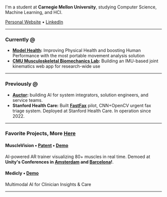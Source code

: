 ### 

I'm a student at **Carnegie Mellon University**, studying Computer Science, Machine Learning, and HCI. 

[Personal Website](https://www.juliannth.com) • [LinkedIn](https://www.linkedin.com/in/JulianNTH/)

---

### Currently @

* **[Model Health](https://www.modelhealth.io/):** Improving Physical Health and boosting Human Performance with the most portable movement analysis solution
* **[CMU Musculoskeletal Biomechanics Lab](https://www.meche.engineering.cmu.edu/faculty/halilaj-musculoskeletal-biomechanics-lab.html):** Building an IMU-based joint kinematics web app for research-wide use

---

### Previously @
* **[Auctor](https://www.getauctor.com/):** building AI for system integrators, solution engineers, and service teams.
* **Stanford Health Care:** Built **[FastFax](https://med.stanford.edu/seal/explore-seal-app/fast-fax.html)** pilot, CNN+OpenCV urgent fax triage system. Deployed at Stanford Health Care. In operation since 2022. 

---

### Favorite Projects, More [Here](https://www.juliannth.com/#projects)

#### MuscleVision • [Patent](https://patents.google.com/patent/US20250157072A1/en) • [Demo](https://www.youtube.com/watch?si=SeSNCDidjBbocxI-&t=1670&v=VSEk5gc-q_g&feature=youtu.be) 
AI-powered AR trainer visualizing 80+ muscles in real time. Demoed at **Unity's Conferences in [Amsterdam](https://www.youtube.com/watch?v=8ZIdejTiXAE&t=2894s) and [Barcelona](https://www.youtube.com/watch?v=okSYmGrPBDE&t=28s)!**.  

#### Medicly • [Demo](https://www.medicly.dev/) 
Multimodal AI for Clinician Insights & Care

---
